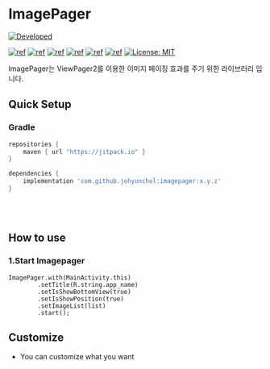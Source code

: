 # ImagePager

[![Developed](https://img.shields.io/badge/Developed-JoHyunChol-green.svg?style=flat)](https://android-arsenal.com/details/1/7697)

[![ref](https://img.shields.io/static/v1.svg?label=AndroidStudio&message=4.0&color=blueviolet)](https://developer.android.com/studio) [![ref](https://img.shields.io/badge/platform-android-lightgrey.svg)](https://developer.android.com/) [![ref](https://img.shields.io/badge/Kotlin-1.3.72-orange.svg)](https://kotlinlang.org/) [![ref](https://img.shields.io/badge/gradle--wrapper-gradle--6.1.1--all-yellowgreen.svg)](https://gradle.org/) [![ref](https://img.shields.io/badge/gradle-4.0.0-blue.svg)](https://gradle.org/) [![ref](https://travis-ci.org/perelandrax/ReactorKit.svg?branch=master)](https://travis-ci.org/johyunchol/ImagePager) [![License: MIT](https://img.shields.io/badge/License-MIT-yellow.svg)](https://opensource.org/licenses/MIT)

ImagePager는 ViewPager2를 이용한 이미지 페이징 효과를 주기 위한 라이브러리 입니다.

## Quick Setup

###  Gradle

```gradle
repositories {
    maven { url "https://jitpack.io" }
}

dependencies {
    implementation 'com.github.johyunchol:imagepager:x.y.z'
}

```

</br></br>

## How to use

### 1.Start Imagepager


```
ImagePager.with(MainActivity.this)
        .setTitle(R.string.app_name)
        .setIsShowBottomView(true)
        .setIsShowPosition(true)
        .setImageList(list)
        .start();
```

## Customize

- You can customize what you want

